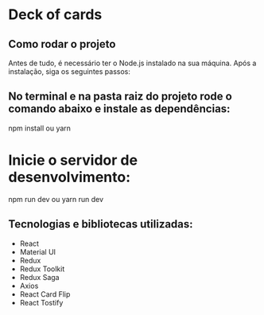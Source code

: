 # Deck of cards

## Como rodar o projeto
Antes de tudo, é necessário ter o Node.js instalado na sua máquina. Após a instalação, siga os seguintes passos:

## No terminal e na pasta raiz do projeto rode o comando abaixo e instale as dependências:
npm install ou yarn

# Inicie o servidor de desenvolvimento:
npm run dev ou yarn run dev

## Tecnologias e bibliotecas utilizadas:
- React
- Material UI
- Redux
- Redux Toolkit
- Redux Saga
- Axios
- React Card Flip
- React Tostify






